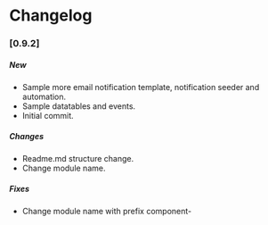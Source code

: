 # Changelog

### [0.9.2]

##### New

* Sample more email notification template, notification seeder and automation.
* Sample datatables and events.
* Initial commit.

##### Changes

* Readme.md structure change.
* Change module name.

##### Fixes

* Change module name with prefix component-


